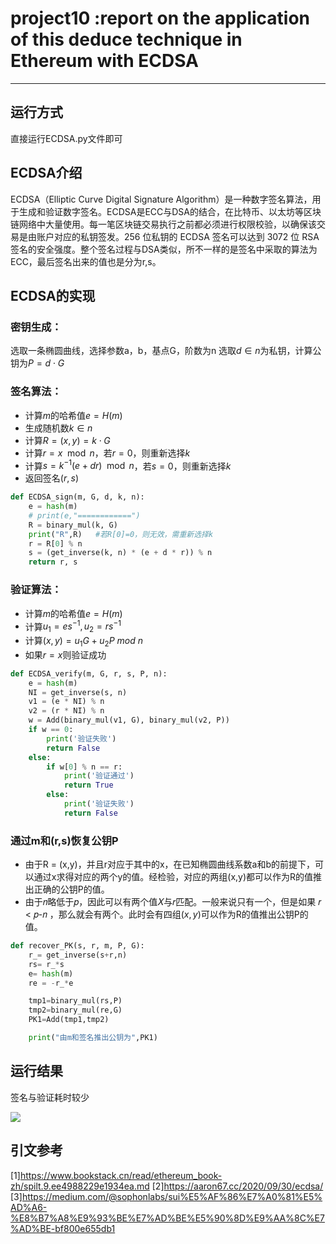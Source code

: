 # project10 :report on the application of this deduce technique in Ethereum with ECDSA
---

## 运行方式
直接运行ECDSA.py文件即可

## ECDSA介绍
ECDSA（Elliptic Curve Digital Signature Algorithm）是一种数字签名算法，用于生成和验证数字签名。ECDSA是ECC与DSA的结合，在比特币、以太坊等区块链网络中大量使用。每一笔区块链交易执行之前都必须进行权限校验，以确保该交易是由账户对应的私钥签发。256 位私钥的 ECDSA 签名可以达到 3072 位 RSA 签名的安全强度。整个签名过程与DSA类似，所不一样的是签名中采取的算法为ECC，最后签名出来的值也是分为r,s。


## ECDSA的实现
### 密钥生成：
选取一条椭圆曲线，选择参数a，b，基点G，阶数为n
选取$d\in n$为私钥，计算公钥为$P = d\cdot G$
### 签名算法：
  *  计算$m$的哈希值$e=H(m)$
  *  生成随机数$k\in n$
  *  计算$R = (x,y)=k\cdot G$
  *  计算$r=x\mod n$，若$r=0$，则重新选择$k$
  *  计算$s=k^{-1}(e+dr)\mod n$，若$s=0$，则重新选择$k$
  *  返回签名$(r,s)$
```python
def ECDSA_sign(m, G, d, k, n):
    e = hash(m)
    # print(e,"============")
    R = binary_mul(k, G)
    print("R",R)   #若R[0]=0，则无效，需重新选择k
    r = R[0] % n
    s = (get_inverse(k, n) * (e + d * r)) % n
    return r, s

```
### 验证算法：
*  计算$m$的哈希值$e=H(m)$
*  计算$u_1 = es^{-1},u_2 = rs^{-1}$
*  计算$(x,y)=u_1G+u_2P \ mod \ n$
*  如果$r = x$则验证成功

```python
def ECDSA_verify(m, G, r, s, P, n):
    e = hash(m)
    NI = get_inverse(s, n)
    v1 = (e * NI) % n
    v2 = (r * NI) % n
    w = Add(binary_mul(v1, G), binary_mul(v2, P))
    if w == 0:
        print('验证失败')
        return False
    else:
        if w[0] % n == r:
            print('验证通过')
            return True
        else:
            print('验证失败')
            return False

```


### 通过m和(r,s)恢复公钥P
* 由于R = (x,y)，并且r对应于其中的x，在已知椭圆曲线系数a和b的前提下，可以通过x求得对应的两个y的值。经检验，对应的两组(x,y)都可以作为R的值推出正确的公钥P的值。
* ​由于𝑛略低于𝑝，因此可以有两个值𝑋与𝑟匹配。一般来说只有一个，但是如果 𝑟 < 𝑝-𝑛 ，那么就会有两个。此时会有四组$(x,y)$可以作为R的值推出公钥P的值。

```python
def recover_PK(s, r, m, P, G):
    r_= get_inverse(s+r,n)
    rs= r_*s
    e= hash(m)
    re = -r_*e

    tmp1=binary_mul(rs,P)
    tmp2=binary_mul(re,G)
    PK1=Add(tmp1,tmp2)

    print("由m和签名推出公钥为",PK1)

```

## 运行结果
签名与验证耗时较少

![](https://pic.imgdb.cn/item/64cc73591ddac507ccdd0d4d.jpg)



 ## 引文参考
 [1]https://www.bookstack.cn/read/ethereum_book-zh/spilt.9.ee4988229e1934ea.md
 [2]https://aaron67.cc/2020/09/30/ecdsa/
 [3]https://medium.com/@sophonlabs/sui%E5%AF%86%E7%A0%81%E5%AD%A6-%E8%B7%A8%E9%93%BE%E7%AD%BE%E5%90%8D%E9%AA%8C%E7%AD%BE-bf800e655db1

